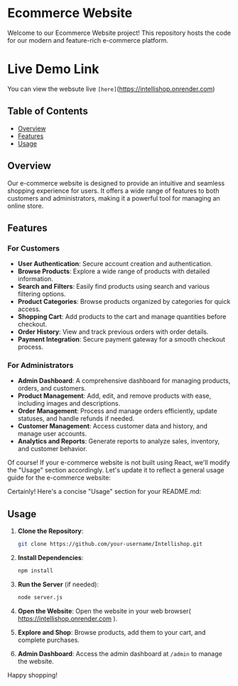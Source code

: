 # Ecommerce Website

Welcome to our Ecommerce Website project! This repository hosts the code for our modern and feature-rich e-commerce platform.

# Live Demo Link

You can view the websute live `[here]`(https://intellishop.onrender.com)

## Table of Contents

- [Overview](#overview)
- [Features](#features)
- [Usage](#usage)

## Overview

Our e-commerce website is designed to provide an intuitive and seamless shopping experience for users. It offers a wide range of features to both customers and administrators, making it a powerful tool for managing an online store.

## Features

### For Customers
- **User Authentication**: Secure account creation and authentication.
- **Browse Products**: Explore a wide range of products with detailed information.
- **Search and Filters**: Easily find products using search and various filtering options.
- **Product Categories**: Browse products organized by categories for quick access.
- **Shopping Cart**: Add products to the cart and manage quantities before checkout.
- **Order History**: View and track previous orders with order details.
- **Payment Integration**: Secure payment gateway for a smooth checkout process.

### For Administrators
- **Admin Dashboard**: A comprehensive dashboard for managing products, orders, and customers.
- **Product Management**: Add, edit, and remove products with ease, including images and descriptions.
- **Order Management**: Process and manage orders efficiently, update statuses, and handle refunds if needed.
- **Customer Management**: Access customer data and history, and manage user accounts.
- **Analytics and Reports**: Generate reports to analyze sales, inventory, and customer behavior.


Of course! If your e-commerce website is not built using React, we'll modify the "Usage" section accordingly. Let's update it to reflect a general usage guide for the e-commerce website:

Certainly! Here's a concise "Usage" section for your README.md:


## Usage

1. **Clone the Repository**:
   ```bash
   git clone https://github.com/your-username/Intellishop.git
   ```

2. **Install Dependencies**:
   ```bash
   npm install
   ```

3. **Run the Server** (if needed):
   ```bash
   node server.js
   ```

4. **Open the Website**:
   Open the website in your web browser( https://intellishop.onrender.com ).

5. **Explore and Shop**:
   Browse products, add them to your cart, and complete purchases.

6. **Admin Dashboard**:
   Access the admin dashboard at `/admin` to manage the website.


Happy shopping!

